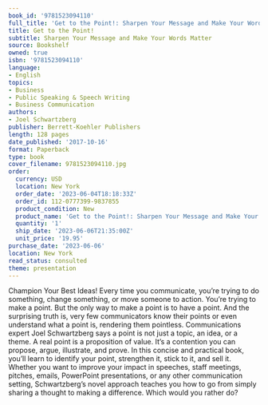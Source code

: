 ```yaml
---
book_id: '9781523094110'
full_title: 'Get to the Point!: Sharpen Your Message and Make Your Words Matter'
title: Get to the Point!
subtitle: Sharpen Your Message and Make Your Words Matter
source: Bookshelf
owned: true
isbn: '9781523094110'
language:
- English
topics:
- Business
- Public Speaking & Speech Writing
- Business Communication
authors:
- Joel Schwartzberg
publisher: Berrett-Koehler Publishers
length: 128 pages
date_published: '2017-10-16'
format: Paperback
type: book
cover_filename: 9781523094110.jpg
order:
  currency: USD
  location: New York
  order_date: '2023-06-04T18:18:33Z'
  order_id: 112-0777399-9837855
  product_condition: New
  product_name: 'Get to the Point!: Sharpen Your Message and Make Your Words Matter'
  quantity: '1'
  ship_date: '2023-06-06T21:35:00Z'
  unit_price: '19.95'
purchase_date: '2023-06-06'
location: New York
read_status: consulted
theme: presentation
---
```

Champion Your Best Ideas!
Every time you communicate, you’re trying to do something, change something, or move someone to action. You’re trying to make a point. But the only way to make a point is to have a point. And the surprising truth is, very few communicators know their points or even understand what a point is, rendering them pointless.
Communications expert Joel Schwartzberg says a point is not just a topic, an idea, or a theme. A real point is a proposition of value. It’s a contention you can propose, argue, illustrate, and prove. In this concise and practical book, you’ll learn to identify your point, strengthen it, stick to it, and sell it. Whether you want to improve your impact in speeches, staff meetings, pitches, emails, PowerPoint presentations, or any other communication setting, Schwartzberg’s novel approach teaches you how to go from simply sharing a thought to making a difference. Which would you rather do?
